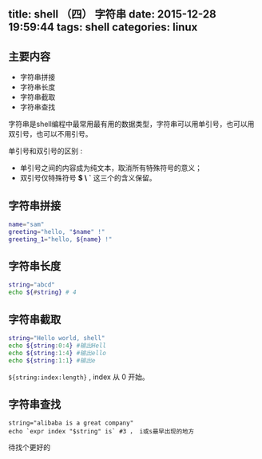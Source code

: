 title: shell （四） 字符串
date: 2015-12-28 19:59:44
tags: shell
categories: linux
---

## 主要内容
* 字符串拼接
* 字符串长度
* 字符串截取
* 字符串查找


字符串是shell编程中最常用最有用的数据类型，字符串可以用单引号，也可以用双引号，也可以不用引号。

单引号和双引号的区别 : 
* 单引号之间的内容成为纯文本，取消所有特殊符号的意义；
* 双引号仅特殊符号 **$ \ `** 这三个的含义保留。
<!-- more -->


## 字符串拼接
```bash
name="sam"
greeting="hello, "$name" !"
greeting_1="hello, ${name} !"
```

## 字符串长度
```bash
string="abcd"
echo ${#string} # 4
```

## 字符串截取
```bash
string="Hello world, shell"
echo ${string:0:4} #输出Hell
echo ${string:1:4} #输出ello
echo ${string:1:1} #输出e
```

`${string:index:length}` , index 从 0 开始。

## 字符串查找
```
string="alibaba is a great company"
echo `expr index "$string" is` #3 ， i或s最早出现的地方
```

待找个更好的